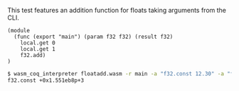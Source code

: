 This test features an addition function for floats taking arguments from the CLI.
```wasm
(module
  (func (export "main") (param f32 f32) (result f32)
    local.get 0
    local.get 1
    f32.add)
)

```

```sh
$ wasm_coq_interpreter floatadd.wasm -r main -a "f32.const 12.30" -a "f32.const -1.6_4"
f32.const +0x1.551eb8p+3

```
